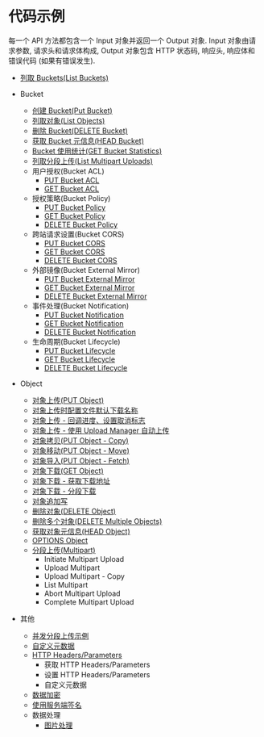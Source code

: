 # 代码示例

每一个 API 方法都包含一个 Input 对象并返回一个 Output 对象.
Input 对象由请求参数, 请求头和请求体构成, Output 对象包含 HTTP 状态码, 响应头, 响应体和错误代码 (如果有错误发生).

- [列取 Buckets(List Buckets)](./example/list_buckets_zh-CN.md)
- Bucket

  - [创建 Bucket(Put Bucket)](./example/create_bucket_zh-CN.md)
  - [列取对象(List Objects)](./example/list_objects_zh-CN.md)
  - [删除 Bucket(DELETE Bucket)](./example/delete_bucket_zh-CN.md)
  - [获取 Bucket 元信息(HEAD Bucket)](./example/head_bucket_zh-CN.md)
  - [Bucket 使用统计(GET Bucket Statistics)](./example/get_bucket_statistics_zh-CN.md)
  - [列取分段上传(List Multipart Uploads)](./example/list_multipart_uploads_zh-CN.md)
  - 用户授权(Bucket ACL)
    - [PUT Bucket ACL](./example/put_ACL_zh-CN.md)
    - [GET Bucket ACL](./example/get_bucket_acl_zh-CN.md)
  - 授权策略(Bucket Policy)
    - [PUT Bucket Policy](./example/put_bucket_policy_zh-CN.md)
    - [GET Bucket Policy](./example/get_bucket_policy_zh-CN.md)
    - [DELETE Bucket Policy](./example/delete_bucket_policy_zh-CN.md)
  - 跨站请求设置(Bucket CORS)
    - [PUT Bucket CORS](./example/put_bucket_cors_zh-CN.md)
    - [GET Bucket CORS](./example/get_bucket_cors_zh-CN.md)
    - [DELETE Bucket CORS](./example/delete_bucket_cors_zh-CN.md)
  - 外部镜像(Bucket External Mirror)
    - [PUT Bucket External Mirror](./example/put_bucket_external_mirror_zh-CN.md)
    - [GET Bucket External Mirror](./example/get_bucket_external_mirror_zh-CN.md)
    - [DELETE Bucket External Mirror](./example/delete_bucket_external_mirror_zh-CN.md)
  - 事件处理(Bucket Notification)
    - [PUT Bucket Notification](./example/put_bucket_notification_zh-CN.md)
    - [GET Bucket Notification](./example/get_bucket_notification_zh-CN.md)
    - [DELETE Bucket Notification](./example/delete_bucket_notification_zh-CN.md)
  - 生命周期(Bucket Lifecycle)
    - [PUT Bucket Lifecycle](./example/put_bucket_lifecycle_zh-CN.md)
    - [GET Bucket Lifecycle](./example/get_bucket_lifecycle_zh-CN.md)
    - [DELETE Bucket Lifecycle](./example/delete_bucket_lifecycle_zh-CN.md)

- Object

  - [对象上传(PUT Object)](./example/put_object_zh-CN.md)
  - [对象上传时配置文件默认下载名称](./example/put_object_and_set_default_download_name_zh-CN.md)
  - [对象上传 - 回调进度、设置取消标志](./example/upload_progress_cancellation_zh-CN.md)
  - [对象上传 - 使用 Upload Manager 自动上传](./example/auto_upload_zh-CN.md)
  - [对象拷贝(PUT Object - Copy)](./example/copy_object_zh-CN.md)
  - [对象移动(PUT Object - Move)](./example/move_object_zh-CN.md)
  - [对象导入(PUT Object - Fetch)](./example/put_object_fetch_zh-CN.md)
  - [对象下载(GET Object)](./example/get_object_zh-CN.md)
  - [对象下载 - 获取下载地址](./example/get_object_url_zh-CN.md)
  - [对象下载 - 分段下载](example/get_object_by_segment_zh-CN.md)
  - [对象追加写](./example/append_object_zh-CN.md)
  - [删除对象(DELETE Object)](./example/delete_object_zh-CN.md)
  - [删除多个对象(DELETE Multiple Objects)](./example/delete_mulitple_objects_zh-CN.md)
  - [获取对象元信息(HEAD Object)](example/head_object_zh-CN.md)
  - [OPTIONS Object](./example/options_object_zh-CN.md)
  - [分段上传(Multipart)](./example/multipart_upload_zh-CN.md)
    - Initiate Multipart Upload
    - Upload Multipart
    - Upload Multipart - Copy
    - List Multipart
    - Abort Multipart Upload
    - Complete Multipart Upload

- 其他
  - [并发分段上传示例](./example/concurrent_multi_upload.md)
  - [自定义元数据](./example/custom_metadata_zh-CN.md)
  - [HTTP Headers/Parameters](./example/get_set_http_headers_zh-CN.md)
    - 获取 HTTP Headers/Parameters
    - 设置 HTTP Headers/Parameters
    - 自定义元数据
  - [数据加密](./example/encryption_zh-CN.md)
  - [使用服务端签名](./example/sign_with_server_zh-CN.md)
  - 数据处理
    - [图片处理](./example/image_process_zh-CN.md)
